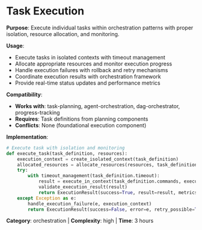 # Task Execution

**Purpose**: Execute individual tasks within orchestration patterns with proper isolation, resource allocation, and monitoring.

**Usage**: 
- Execute tasks in isolated contexts with timeout management
- Allocate appropriate resources and monitor execution progress
- Handle execution failures with rollback and retry mechanisms
- Coordinate execution results with orchestration framework
- Provide real-time status updates and performance metrics

**Compatibility**: 
- **Works with**: task-planning, agent-orchestration, dag-orchestrator, progress-tracking
- **Requires**: Task definitions from planning components
- **Conflicts**: None (foundational execution component)

**Implementation**:
```python
# Execute task with isolation and monitoring
def execute_task(task_definition, resources):
    execution_context = create_isolated_context(task_definition)
    allocated_resources = allocate_resources(resources, task_definition.requirements)
    try:
        with timeout_management(task_definition.timeout):
            result = execute_in_context(task_definition.commands, execution_context)
            validate_execution_result(result)
            return ExecutionResult(success=True, result=result, metrics=get_metrics())
    except Exception as e:
        handle_execution_failure(e, execution_context)
        return ExecutionResult(success=False, error=e, retry_possible=True)
```

**Category**: orchestration | **Complexity**: high | **Time**: 3 hours
